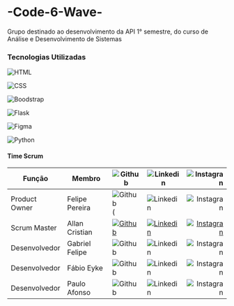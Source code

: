 # -Code-6-Wave-
Grupo destinado ao desenvolvimento da API 1° semestre, do curso de Análise e Desenvolvimento de Sistemas

### Tecnologias Utilizadas

![HTML](https://img.shields.io/badge/HTML-239120?style=for-the-badge&logo=html5&logoColor=white)

![CSS](https://img.shields.io/badge/CSS-239120?&style=for-the-badge&logo=css3&logoColor=white)

![Boodstrap](https://img.shields.io/badge/Bootstrap-563D7C?style=for-the-badge&logo=bootstrap&logoColor=white)

![Flask](https://img.shields.io/badge/Flask-000000?style=for-the-badge&logo=flask&logoColor=white)

![Figma](https://img.shields.io/badge/Figma-F24E1E?style=for-the-badge&logo=figma&logoColor=white) 

![Python](https://img.shields.io/badge/Python-14354C?style=for-the-badge&logo=python&logoColor=white)
#### Time Scrum

Função        | Membro         | ![Github](https://img.shields.io/badge/GitHub-100000?style=for-the-badge&logo=github&logoColor=white) | ![Linkedin](https://img.shields.io/badge/LinkedIn-0077B5?style=for-the-badge&logo=linkedin&logoColor=white)|![Instagran](https://img.shields.io/badge/Instagram-E4405F?style=for-the-badge&logo=instagram&logoColor=white)
--------------|----------------|----------|-------------|----------:
Product Owner | Felipe Pereira |![Github](https://img.shields.io/badge/GitHub-100000?style=for-the-badge&logo=github&logoColor=white)( | ![Linkedin](https://img.shields.io/badge/LinkedIn-0077B5?style=for-the-badge&logo=linkedin&logoColor=white)|![Instagran](https://img.shields.io/badge/Instagram-E4405F?style=for-the-badge&logo=instagram&logoColor=white)
Scrum Master  | Allan Cristian |[![Github](https://img.shields.io/badge/GitHub-100000?style=for-the-badge&logo=github&logoColor=white)](https://github.com/AllanCristian27) | [![Linkedin](https://img.shields.io/badge/LinkedIn-0077B5?style=for-the-badge&logo=linkedin&logoColor=white)](https://www.linkedin.com/in/allancristian95)|[![Instagran](https://img.shields.io/badge/Instagram-E4405F?style=for-the-badge&logo=instagram&logoColor=white)](https://instagram.com/allancristian.cpv?igshid=MTIzZWQxMDU=)
Desenvolvedor | Gabriel Felipe |![Github](https://img.shields.io/badge/GitHub-100000?style=for-the-badge&logo=github&logoColor=white) | ![Linkedin](https://img.shields.io/badge/LinkedIn-0077B5?style=for-the-badge&logo=linkedin&logoColor=white)|![Instagran](https://img.shields.io/badge/Instagram-E4405F?style=for-the-badge&logo=instagram&logoColor=white)
Desenvolvedor | Fábio Eyke |![Github](https://img.shields.io/badge/GitHub-100000?style=for-the-badge&logo=github&logoColor=white) | ![Linkedin](https://img.shields.io/badge/LinkedIn-0077B5?style=for-the-badge&logo=linkedin&logoColor=white)|![Instagran](https://img.shields.io/badge/Instagram-E4405F?style=for-the-badge&logo=instagram&logoColor=white)
Desenvolvedor |  Paulo Afonso |![Github](https://img.shields.io/badge/GitHub-100000?style=for-the-badge&logo=github&logoColor=white) | ![Linkedin](https://img.shields.io/badge/LinkedIn-0077B5?style=for-the-badge&logo=linkedin&logoColor=white)|![Instagran](https://img.shields.io/badge/Instagram-E4405F?style=for-the-badge&logo=instagram&logoColor=white)


